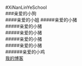 #XiNanLinYeSchool     
###亲爱的小狗  
####亲爱的小姐
#####亲爱的小猪  
#####亲爱的小猪  
#####亲爱的小猪  
#####亲爱的小猪     
#####亲爱的小猪   
######亲爱的小鸡   
[我的博客](http://blog.csdn.net/guodongxiaren "悬停显示")  

